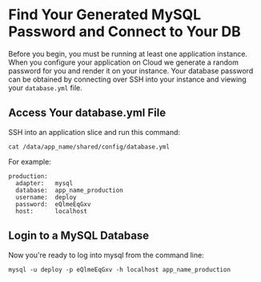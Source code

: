 # Find Your Generated MySQL Password and Connect to Your DB

Before you begin, you must be running at least one application instance. When you configure your application on Cloud we generate a random password for you and render it on your instance. Your database password can be obtained by connecting over SSH into your instance and viewing your `database.yml` file.

## Access Your database.yml File

SSH into an application slice and run this command:

    cat /data/app_name/shared/config/database.yml

For example:

    production:
      adapter:   mysql
      database:  app_name_production
      username:  deploy
      password:  eQlmeEqGxv
      host:      localhost


## Login to a MySQL Database

Now you're ready to log into mysql from the command line:

    mysql -u deploy -p eQlmeEqGxv -h localhost app_name_production
